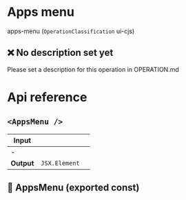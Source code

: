 # Apps menu

apps-menu (`OperationClassification` ui-cjs)


## ❌ No description set yet

Please set a description for this operation in OPERATION.md




# Api reference

## `<AppsMenu />`

| Input      |    |    |
| ---------- | -- | -- |
| - | | |
| **Output** | `JSX.Element`   |    |



## 📄 AppsMenu (exported const)


